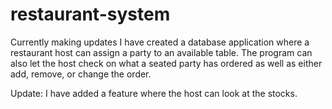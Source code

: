 # restaurant-system

Currently making updates I have created a database application where a restaurant host can assign a party to an available table. The program can also let the host check on what a seated party has ordered as well as either add, remove, or change the order.

Update: I have added a feature where the host can look at the stocks.
